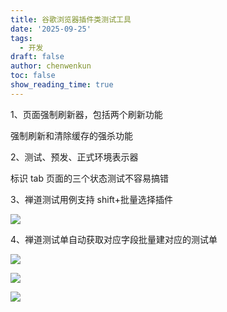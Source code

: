 ```yaml
---
title: 谷歌浏览器插件类测试工具
date: '2025-09-25'
tags:
  - 开发
draft: false
author: chenwenkun
toc: false
show_reading_time: true
---
```

1、页面强制刷新器，包括两个刷新功能

强制刷新和清除缓存的强杀功能

2、测试、预发、正式环境表示器

标识 tab 页面的三个状态测试不容易搞错

3、禅道测试用例支持 shift+批量选择插件

![](https://prod-files-secure.s3.us-west-2.amazonaws.com/c205fb54-92b2-4987-8be3-972b67d27acc/7ca8990d-2ef0-4ad6-8256-c807dbb8b3d5/image.png?X-Amz-Algorithm=AWS4-HMAC-SHA256&X-Amz-Content-Sha256=UNSIGNED-PAYLOAD&X-Amz-Credential=ASIAZI2LB4662HALG5HF%2F20251007%2Fus-west-2%2Fs3%2Faws4_request&X-Amz-Date=20251007T004929Z&X-Amz-Expires=3600&X-Amz-Security-Token=IQoJb3JpZ2luX2VjEPz%2F%2F%2F%2F%2F%2F%2F%2F%2F%2FwEaCXVzLXdlc3QtMiJIMEYCIQC7bM%2BZLbnvXirVCihwoKi8cUgdmV%2BVbhif4rTHdiwhDAIhAORr0%2Bvvg1F1mOzUyFibTTTtGnimDloftHZvlCFxqUeNKogECJT%2F%2F%2F%2F%2F%2F%2F%2F%2F%2FwEQABoMNjM3NDIzMTgzODA1IgxL1DiiU1Qv3GKCYv4q3AN5RgeheX8%2FULiCIL7U4i70X1NPX%2F3E%2BSJzl6aXN0XfqGWGntl4l28ogmVpe8cgnZ7XiL%2FmyGB8GkNXCegyL2Gf8JXQDOhUOpDx4OtUsVdOJwcVmAewoERlyYgDKBYSLXrrmdjhsjLhhYATr5vdgUSEC16EaHfwr%2BeKKL%2FQUsSnBdsa7plSkzqDOYyUi4DtAAPLlwqHaQ6eSRlNFbGCwHp7NdKWBFP5EAmXpdc9iKfRVyNHsK5FMsCny3ab5a%2Bo%2BlmZwfDSp2lririvPiJdaLRZ%2BwqH6lkOJdH1uI96ORtXW4TB0Yo2VVYkbd7NNfgt4nhN8XoewFAu%2BIoa1fT94ktiPwSP%2FzZeLn8O16SUCi41V2VNyqS7aB4YuhJpqmldWWCbBUxIzyLhWDzfIPurQWWS9qKyX9sM5TL4og7BRkGHh1t11z77BWH9NTgBP%2BK%2FhfXkJmvEvc0Sj3DlPgm2D5NdcYAP7yCXv5StItHT2lxZoOwbHmG3AhUNT%2BTfIGYkhOghgKu056ArQ%2FhOPXk9bnkFhgWuFebOMmTA7oIOXnobVcmC%2BmVnSeCNQD6c6GoDm136fBhFv5ISGWTz67h0jjL33w2jevUboeykHGr944FR2pJYtAikBPGcVwQE%2BDCGrZDHBjqkATDuojP5FX61QveHMZaQns6aCJrckOu8OU%2F0ilGjolKxpB6q02It5jkElXNflYPrOpc68%2BtaoRcvkShP3vugcnAeGPC9gjV3nu4RC5z%2F%2BrHX5swiOPwxeiscJzIodi85q%2FhLC8ydplhJqNDvupCC95jn%2FLODnZx4G%2FTCrJOFCoYFmJ6tN344yHMZGdY%2FibVfelYLG8qpE9ekCodMYW9j%2Bx773Pt7&X-Amz-Signature=b18ebab5241d09179ed7fb3c30f08001bcf6b1314cf6b376c2009a6bf215c49f&X-Amz-SignedHeaders=host&x-amz-checksum-mode=ENABLED&x-id=GetObject)

4、禅道测试单自动获取对应字段批量建对应的测试单

![](https://prod-files-secure.s3.us-west-2.amazonaws.com/c205fb54-92b2-4987-8be3-972b67d27acc/1ea39b01-dd1c-4a56-bb09-4fe87447f5c7/image.png?X-Amz-Algorithm=AWS4-HMAC-SHA256&X-Amz-Content-Sha256=UNSIGNED-PAYLOAD&X-Amz-Credential=ASIAZI2LB4662HALG5HF%2F20251007%2Fus-west-2%2Fs3%2Faws4_request&X-Amz-Date=20251007T004929Z&X-Amz-Expires=3600&X-Amz-Security-Token=IQoJb3JpZ2luX2VjEPz%2F%2F%2F%2F%2F%2F%2F%2F%2F%2FwEaCXVzLXdlc3QtMiJIMEYCIQC7bM%2BZLbnvXirVCihwoKi8cUgdmV%2BVbhif4rTHdiwhDAIhAORr0%2Bvvg1F1mOzUyFibTTTtGnimDloftHZvlCFxqUeNKogECJT%2F%2F%2F%2F%2F%2F%2F%2F%2F%2FwEQABoMNjM3NDIzMTgzODA1IgxL1DiiU1Qv3GKCYv4q3AN5RgeheX8%2FULiCIL7U4i70X1NPX%2F3E%2BSJzl6aXN0XfqGWGntl4l28ogmVpe8cgnZ7XiL%2FmyGB8GkNXCegyL2Gf8JXQDOhUOpDx4OtUsVdOJwcVmAewoERlyYgDKBYSLXrrmdjhsjLhhYATr5vdgUSEC16EaHfwr%2BeKKL%2FQUsSnBdsa7plSkzqDOYyUi4DtAAPLlwqHaQ6eSRlNFbGCwHp7NdKWBFP5EAmXpdc9iKfRVyNHsK5FMsCny3ab5a%2Bo%2BlmZwfDSp2lririvPiJdaLRZ%2BwqH6lkOJdH1uI96ORtXW4TB0Yo2VVYkbd7NNfgt4nhN8XoewFAu%2BIoa1fT94ktiPwSP%2FzZeLn8O16SUCi41V2VNyqS7aB4YuhJpqmldWWCbBUxIzyLhWDzfIPurQWWS9qKyX9sM5TL4og7BRkGHh1t11z77BWH9NTgBP%2BK%2FhfXkJmvEvc0Sj3DlPgm2D5NdcYAP7yCXv5StItHT2lxZoOwbHmG3AhUNT%2BTfIGYkhOghgKu056ArQ%2FhOPXk9bnkFhgWuFebOMmTA7oIOXnobVcmC%2BmVnSeCNQD6c6GoDm136fBhFv5ISGWTz67h0jjL33w2jevUboeykHGr944FR2pJYtAikBPGcVwQE%2BDCGrZDHBjqkATDuojP5FX61QveHMZaQns6aCJrckOu8OU%2F0ilGjolKxpB6q02It5jkElXNflYPrOpc68%2BtaoRcvkShP3vugcnAeGPC9gjV3nu4RC5z%2F%2BrHX5swiOPwxeiscJzIodi85q%2FhLC8ydplhJqNDvupCC95jn%2FLODnZx4G%2FTCrJOFCoYFmJ6tN344yHMZGdY%2FibVfelYLG8qpE9ekCodMYW9j%2Bx773Pt7&X-Amz-Signature=bb6e3bfcaf8dd9deb7067e0bb464152bac8f069ac26f3735b0b23fedd6d5df2f&X-Amz-SignedHeaders=host&x-amz-checksum-mode=ENABLED&x-id=GetObject)

![](https://prod-files-secure.s3.us-west-2.amazonaws.com/c205fb54-92b2-4987-8be3-972b67d27acc/fa727f1d-546c-42aa-9508-d8d3d1275bcd/image.png?X-Amz-Algorithm=AWS4-HMAC-SHA256&X-Amz-Content-Sha256=UNSIGNED-PAYLOAD&X-Amz-Credential=ASIAZI2LB4662HALG5HF%2F20251007%2Fus-west-2%2Fs3%2Faws4_request&X-Amz-Date=20251007T004929Z&X-Amz-Expires=3600&X-Amz-Security-Token=IQoJb3JpZ2luX2VjEPz%2F%2F%2F%2F%2F%2F%2F%2F%2F%2FwEaCXVzLXdlc3QtMiJIMEYCIQC7bM%2BZLbnvXirVCihwoKi8cUgdmV%2BVbhif4rTHdiwhDAIhAORr0%2Bvvg1F1mOzUyFibTTTtGnimDloftHZvlCFxqUeNKogECJT%2F%2F%2F%2F%2F%2F%2F%2F%2F%2FwEQABoMNjM3NDIzMTgzODA1IgxL1DiiU1Qv3GKCYv4q3AN5RgeheX8%2FULiCIL7U4i70X1NPX%2F3E%2BSJzl6aXN0XfqGWGntl4l28ogmVpe8cgnZ7XiL%2FmyGB8GkNXCegyL2Gf8JXQDOhUOpDx4OtUsVdOJwcVmAewoERlyYgDKBYSLXrrmdjhsjLhhYATr5vdgUSEC16EaHfwr%2BeKKL%2FQUsSnBdsa7plSkzqDOYyUi4DtAAPLlwqHaQ6eSRlNFbGCwHp7NdKWBFP5EAmXpdc9iKfRVyNHsK5FMsCny3ab5a%2Bo%2BlmZwfDSp2lririvPiJdaLRZ%2BwqH6lkOJdH1uI96ORtXW4TB0Yo2VVYkbd7NNfgt4nhN8XoewFAu%2BIoa1fT94ktiPwSP%2FzZeLn8O16SUCi41V2VNyqS7aB4YuhJpqmldWWCbBUxIzyLhWDzfIPurQWWS9qKyX9sM5TL4og7BRkGHh1t11z77BWH9NTgBP%2BK%2FhfXkJmvEvc0Sj3DlPgm2D5NdcYAP7yCXv5StItHT2lxZoOwbHmG3AhUNT%2BTfIGYkhOghgKu056ArQ%2FhOPXk9bnkFhgWuFebOMmTA7oIOXnobVcmC%2BmVnSeCNQD6c6GoDm136fBhFv5ISGWTz67h0jjL33w2jevUboeykHGr944FR2pJYtAikBPGcVwQE%2BDCGrZDHBjqkATDuojP5FX61QveHMZaQns6aCJrckOu8OU%2F0ilGjolKxpB6q02It5jkElXNflYPrOpc68%2BtaoRcvkShP3vugcnAeGPC9gjV3nu4RC5z%2F%2BrHX5swiOPwxeiscJzIodi85q%2FhLC8ydplhJqNDvupCC95jn%2FLODnZx4G%2FTCrJOFCoYFmJ6tN344yHMZGdY%2FibVfelYLG8qpE9ekCodMYW9j%2Bx773Pt7&X-Amz-Signature=e36dbc12641f3c0c6db6fcb9ef61ce119c519c1b03e3020e90f97c50d5250eda&X-Amz-SignedHeaders=host&x-amz-checksum-mode=ENABLED&x-id=GetObject)

![](https://prod-files-secure.s3.us-west-2.amazonaws.com/c205fb54-92b2-4987-8be3-972b67d27acc/2a374ca8-3be3-4978-8ee1-2331f1db0267/image.png?X-Amz-Algorithm=AWS4-HMAC-SHA256&X-Amz-Content-Sha256=UNSIGNED-PAYLOAD&X-Amz-Credential=ASIAZI2LB4662HALG5HF%2F20251007%2Fus-west-2%2Fs3%2Faws4_request&X-Amz-Date=20251007T004929Z&X-Amz-Expires=3600&X-Amz-Security-Token=IQoJb3JpZ2luX2VjEPz%2F%2F%2F%2F%2F%2F%2F%2F%2F%2FwEaCXVzLXdlc3QtMiJIMEYCIQC7bM%2BZLbnvXirVCihwoKi8cUgdmV%2BVbhif4rTHdiwhDAIhAORr0%2Bvvg1F1mOzUyFibTTTtGnimDloftHZvlCFxqUeNKogECJT%2F%2F%2F%2F%2F%2F%2F%2F%2F%2FwEQABoMNjM3NDIzMTgzODA1IgxL1DiiU1Qv3GKCYv4q3AN5RgeheX8%2FULiCIL7U4i70X1NPX%2F3E%2BSJzl6aXN0XfqGWGntl4l28ogmVpe8cgnZ7XiL%2FmyGB8GkNXCegyL2Gf8JXQDOhUOpDx4OtUsVdOJwcVmAewoERlyYgDKBYSLXrrmdjhsjLhhYATr5vdgUSEC16EaHfwr%2BeKKL%2FQUsSnBdsa7plSkzqDOYyUi4DtAAPLlwqHaQ6eSRlNFbGCwHp7NdKWBFP5EAmXpdc9iKfRVyNHsK5FMsCny3ab5a%2Bo%2BlmZwfDSp2lririvPiJdaLRZ%2BwqH6lkOJdH1uI96ORtXW4TB0Yo2VVYkbd7NNfgt4nhN8XoewFAu%2BIoa1fT94ktiPwSP%2FzZeLn8O16SUCi41V2VNyqS7aB4YuhJpqmldWWCbBUxIzyLhWDzfIPurQWWS9qKyX9sM5TL4og7BRkGHh1t11z77BWH9NTgBP%2BK%2FhfXkJmvEvc0Sj3DlPgm2D5NdcYAP7yCXv5StItHT2lxZoOwbHmG3AhUNT%2BTfIGYkhOghgKu056ArQ%2FhOPXk9bnkFhgWuFebOMmTA7oIOXnobVcmC%2BmVnSeCNQD6c6GoDm136fBhFv5ISGWTz67h0jjL33w2jevUboeykHGr944FR2pJYtAikBPGcVwQE%2BDCGrZDHBjqkATDuojP5FX61QveHMZaQns6aCJrckOu8OU%2F0ilGjolKxpB6q02It5jkElXNflYPrOpc68%2BtaoRcvkShP3vugcnAeGPC9gjV3nu4RC5z%2F%2BrHX5swiOPwxeiscJzIodi85q%2FhLC8ydplhJqNDvupCC95jn%2FLODnZx4G%2FTCrJOFCoYFmJ6tN344yHMZGdY%2FibVfelYLG8qpE9ekCodMYW9j%2Bx773Pt7&X-Amz-Signature=818293406aba854baebe7d18b7714fac2b0e1c7452e13499b91a3cc94c3b84b2&X-Amz-SignedHeaders=host&x-amz-checksum-mode=ENABLED&x-id=GetObject)
